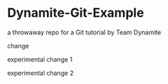 # Dynamite-Git-Example
a throwaway repo for a Git tutorial by Team Dynamite

change

experimental change 1

experimental change 2 